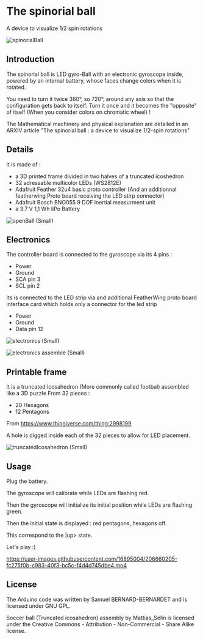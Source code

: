 # The spinorial ball

A device to visualize 1/2 spin rotations

![spinorialBall](https://user-images.githubusercontent.com/16895004/206495339-edc98185-f493-4057-80ba-8c59ff78b98a.jpg)

## Introduction

The spinorial ball is LED gyro-Ball with an electronic gyroscope inside, powered by an internal battery, whose faces change colors when it is rotated.

You need to turn it twice 360°, so 720°, around any axis so that the configuration gets back to itself.
Turn it once and it becomes the "opposite" of itself (When you consider colors on chromatic wheel) !

The Mathematical machinery and physical explanation are detailed in an ARXIV article "The spinorial ball : a device to visualize 1/2-spin rotations"

## Details

It is made of :
- a 3D printed frame divided in two halves of a truncated icoshedron
- 32 adressable multicolor LEDs (WS2812E)
- Adafruit Feather 32u4 basic proto controller (And an additionnal featherwing Proto board receiving the LED stirp connector)
- Adafruit Bosch BNO055 9 DOF inertial measurment unit
- a 3.7 V 1,1 Wh liPo Battery

![openBall (Small)](https://user-images.githubusercontent.com/16895004/206501316-1a81fdc9-b1c8-4d71-a87c-10f33dc51906.jpg)

## Electronics

The controller board is connected to the gyroscope via its 4 pins : 
- Power
- Ground
- SCA pin 3
- SCL pin 2

Its is connected to the LED strip via and additional FeatherWing  proto board interface card which holds only a connector for the led strip
- Power
- Ground
- Data pin 12

![electronics (Small)](https://user-images.githubusercontent.com/16895004/206514295-dd579211-e71b-4bf9-922e-89a014369af1.jpg)

![electronics assemble (Small)](https://user-images.githubusercontent.com/16895004/206514355-350c4eee-dbb4-4966-b806-77fcb258ef06.jpg)

## Printable frame

It is a truncated icosahedron (More commonly called footbal) assembled like a 3D puzzle From 32 pieces : 
- 20 Hexagons
- 12 Pentagons

From https://www.thingiverse.com/thing:2998199

A hole is digged inside each of the 32 pieces to allow for LED placement.

![truncatedIcosahedron (Small)](https://user-images.githubusercontent.com/16895004/206514382-efd9a7dd-20b6-4837-b7e5-bccffe0437c5.jpg)

## Usage

Plug the battery.

The gyroscope will calibrate while LEDs are flashing red.

Then the gyroscope will initialize its initial position while LEDs are flashing green.

Then the initial state is displayed : red pentagons, hexagons off.

This correspond to the |up> state.

Let's play :)

https://user-images.githubusercontent.com/16895004/206660205-fc275f0b-c983-40f3-bc5c-f4d4d745dbe4.mp4


## License


The Arduino code was written by Samuel BERNARD-BERNARDET and is licensed under GNU GPL.

Soccer ball (Truncated icosahedron) assembly by Mattias_Selin is licensed under the Creative Commons - Attribution - Non-Commercial - Share Alike license.

